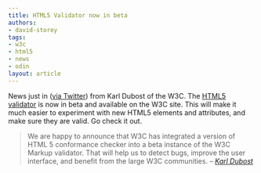 ```yaml
---
title: HTML5 Validator now in beta
authors:
- david-storey
tags:
- w3c
- html5
- news
- odin
layout: article
---
```

<p>News just in (<a href="http://twitter.com/karlw3c/statuses/899215102">via Twitter</a>) from Karl Dubost of the W3C.  The <a href="http://qa-dev.w3.org/wmvs/HEAD/">HTML5 validator</a> is now in beta and available on the W3C site.  This will make it much easier to experiment with new HTML5 elements and attributes, and make sure they are valid.  Go check it out.</p>

<blockquote><p>We are happy to announce that W3C has integrated a version of HTML 5 conformance checker into a beta instance of the W3C Markup validator. That will help us to detect bugs, improve the user interface, and benefit from the large W3C communities. <cite>– <a href="http://www.w3.org/QA/2008/08/html5-validator-beta">Karl Dubost</a></cite></p></blockquote>
